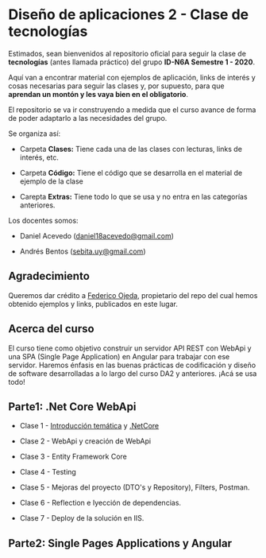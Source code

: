   
# **Diseño de aplicaciones 2 - Clase de tecnologías**

  

Estimados, sean bienvenidos al repositorio oficial para seguir la clase de **tecnologías** (antes llamada práctico) del grupo **ID-N6A Semestre 1 - 2020**.

  

Aquí van a encontrar material con ejemplos de aplicación, links de interés y cosas necesarias para seguir las clases y, por supuesto, para que **aprendan un montón y les vaya bien en el obligatorio**.

  

El repositorio se va ir construyendo a medida que el curso avance de forma de poder adaptarlo a las necesidades del grupo.

  

Se organiza así:

  

- Carpeta **Clases:** Tiene cada una de las clases con lecturas, links de interés, etc.

- Carpeta **Código:** Tiene el código que se desarrolla en el material de ejemplo de la clase

- Carepta **Extras:** Tiene todo lo que se usa y no entra en las categorías anteriores.

  

Los docentes somos:

  

- Daniel Acevedo (daniel18acevedo@gmail.com)

- Andrés Bentos (sebita.uy@gmail.com)

  

## Agradecimiento

  

Queremos dar crédito a [Federico Ojeda](https://github.com/fedeojeda95), propietario del repo del cual hemos obtenido ejemplos y links, publicados en este lugar.

  

## Acerca del curso

  

El curso tiene como objetivo construir un servidor API REST con WebApi y una SPA (Single Page Application) en Angular para trabajar con ese servidor. Haremos énfasis en las buenas prácticas de codificación y diseño de software desarrolladas a lo largo del curso DA2 y anteriores. ¡Acá se usa todo!

  

## Parte1: .Net Core WebApi

  

- Clase 1 - [Introducción temática](https://github.com/ORT-DA2/ID-N6A-TEC-2020.1/blob/master/Clases/Clase1_Intro_StackTecnolog%C3%ADas.md) y [.NetCore](https://github.com/ORT-DA2/ID-N6A-TEC-2020.1/blob/master/Clases/Clase1_NetCore.md)

- Clase 2 - WebApi y creación de WebApi

- Clase 3 - Entity Framework Core

- Clase 4 - Testing

- Clase 5 - Mejoras del proyecto (DTO's y Repository), Filters, Postman.

- Clase 6 - Reflection e Iyección de dependencias.

- Clase 7 - Deploy de la solución en IIS.

## Parte2: Single Pages Applications y Angular